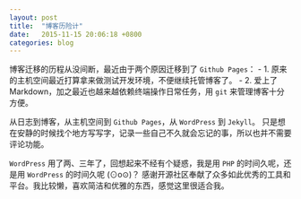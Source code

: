 ```yaml
---
layout: post
title:  "博客历险计"
date:   2015-11-15 20:06:18 +0800
categories: blog
---
```


博客迁移的历程从没间断，最近由于两个原因迁移到了 `Github Pages`：
    - 1. 原来的主机空间最近打算拿来做测试开发环境，不便继续托管博客了。
    - 2. 爱上了 Markdown，加之最近也越来越依赖终端操作日常任务，用 `git` 来管理博客十分方便。

从日志到博客，从主机空间到 `Github Pages`，从 `WordPress` 到 `Jekyll`。
只是想在安静的时候找个地方写写字，记录一些自己不久就会忘记的事，所以也并不需要评论功能。

`WordPress` 用了两、三年了，回想起来不经有个疑惑，我是用 `PHP` 的时间久呢，还是用 `WordPress` 的时间久呢 (⊙o⊙)？
感谢开源社区奉献了众多如此优秀的工具和平台。我比较懒，喜欢简洁和优雅的东西，感觉这里很适合我。
